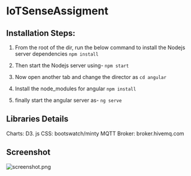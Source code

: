 # IoTSenseAssigment

Installation Steps:
-------------------

1. From the root of the dir, run the below command to install the Nodejs server dependencies
`npm install`

2. Then start the Nodejs server using-
`npm start`

2. Now open another tab and change the director as
`cd angular`

3. Install the node_modules for angular
`npm install`

4. finally start the angular server as-
`ng serve`

Libraries Details
-----------------

Charts: D3. js
CSS: bootswatch/minty
MQTT Broker: broker.hivemq.com

Screenshot
----------
![screenshot.png](./screenshot.png "logo")
